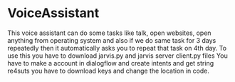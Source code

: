# VoiceAssistant
This voice assistant can do some tasks like talk, open websites, open anything from operating system and also if we do same task for 3 days repeatedly then it automatically  asks you to repeat that task on 4th day.
To use this you have to download jarvis.py and jarvis server client.py files
You have to make a account in dialogflow and create intents and get string re4suts
you have to download keys and change the location in code.
